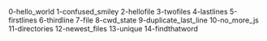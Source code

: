 0-hello_world
1-confused_smiley
2-hellofile
3-twofiles
4-lastlines
5-firstlines
6-thirdline
7-file
8-cwd_state
9-duplicate_last_line
10-no_more_js
11-directories
12-newest_files
13-unique
14-findthatword
